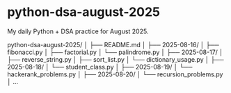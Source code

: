# python-dsa-august-2025
My daily Python + DSA practice for August 2025.

python-dsa-august-2025/
│
├── README.md
│
├── 2025-08-16/
│   ├── fibonacci.py
│   ├── factorial.py
│   └── palindrome.py
│
├── 2025-08-17/
│   ├── reverse_string.py
│   ├── sort_list.py
│   └── dictionary_usage.py
│
├── 2025-08-18/
│   └── student_class.py
│
├── 2025-08-19/
│   └── hackerank_problems.py
│
├── 2025-08-20/
│   └── recursion_problems.py
│
...


